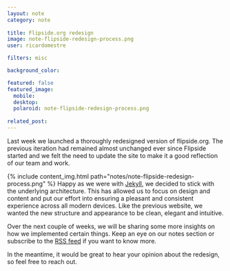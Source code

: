 ```yaml
---
layout: note
category: note
  
title: Flipside.org redesign
image: note-flipside-redesign-process.png
user: ricardomestre

filters: misc

background_color:

featured: false
featured_image: 
  mobile: 
  desktop: 
  polaroid: note-flipside-redesign-process.png
  
related_post:
---
```

Last week we launched a thoroughly redesigned version of flipside.org. The previous iteration had remained almost unchanged ever since Flipside started and we felt the need to update the site to make it a good reflection of our team and work.

{% include content_img.html path="notes/note-flipside-redesign-process.png" %}
Happy as we were with [Jekyll](http://jekyllrb.com), we decided to stick with the underlying architecture. This has allowed us to focus on design and content and put our effort into ensuring a pleasant and consistent experience across all modern devices. Like the previous website, we wanted the new structure and appearance to be clean, elegant and intuitive.

Over the next couple of weeks, we will be sharing some more insights on how we implemented certain things. Keep an eye on our notes section or subscribe to the [RSS feed](http://flipside.org/feed.xml) if you want to know more.

In the meantime, it would be great to hear your opinion about the redesign, so feel free to reach out.